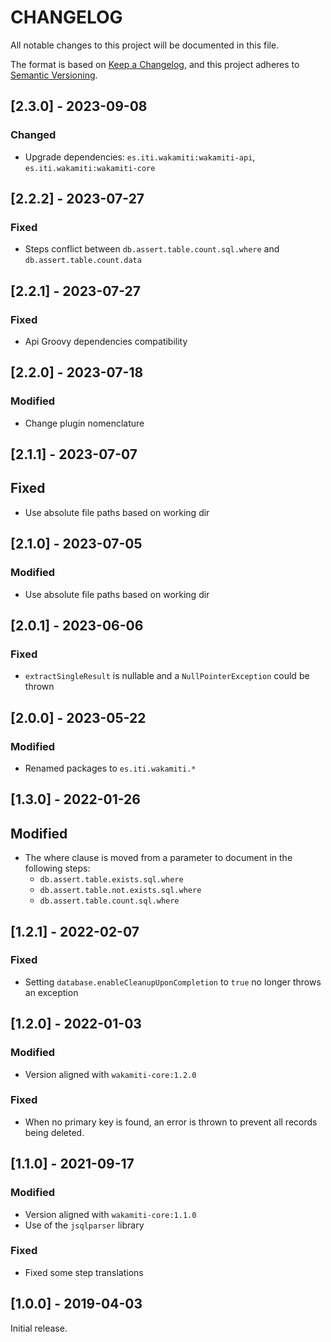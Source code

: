 # CHANGELOG

All notable changes to this project will be documented in this file.

The format is based on [Keep a Changelog][1],
and this project adheres to [Semantic Versioning][2].

## [2.3.0] - 2023-09-08

### Changed
- Upgrade dependencies: `es.iti.wakamiti:wakamiti-api`, `es.iti.wakamiti:wakamiti-core`

## [2.2.2] - 2023-07-27

### Fixed

- Steps conflict between `db.assert.table.count.sql.where` and `db.assert.table.count.data`

## [2.2.1] - 2023-07-27

### Fixed

- Api Groovy dependencies compatibility

## [2.2.0] - 2023-07-18

### Modified

- Change plugin nomenclature



## [2.1.1] - 2023-07-07

## Fixed

- Use absolute file paths based on working dir

## [2.1.0] - 2023-07-05

### Modified

- Use absolute file paths based on working dir

## [2.0.1] - 2023-06-06

### Fixed
- `extractSingleResult` is nullable and a `NullPointerException` could be thrown

## [2.0.0] - 2023-05-22

### Modified

- Renamed packages to ```es.iti.wakamiti.*```

## [1.3.0] - 2022-01-26

## Modified

- The where clause is moved from a parameter to document in the following steps:
  - `db.assert.table.exists.sql.where`
  - `db.assert.table.not.exists.sql.where`
  - `db.assert.table.count.sql.where`

## [1.2.1] - 2022-02-07

### Fixed

- Setting `database.enableCleanupUponCompletion` to `true` no longer throws an exception

## [1.2.0] - 2022-01-03

### Modified

- Version aligned with `wakamiti-core:1.2.0`

### Fixed 

- When no primary key is found, an error is thrown to prevent all records being deleted.

## [1.1.0] - 2021-09-17

### Modified

- Version aligned with `wakamiti-core:1.1.0`
- Use of the `jsqlparser` library

### Fixed

- Fixed some step translations

## [1.0.0] - 2019-04-03

Initial release.  


[1]: <https://keepachangelog.com/en/1.0.0/>
[2]: <https://semver.org>